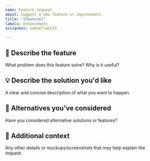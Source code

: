 ```yaml
---
name: Feature request
about: Suggest a new feature or improvement
title: "[Feature]"
labels: enhancement
assignees: samuellam123

---
```


## 🚀 Describe the feature
What problem does this feature solve? Why is it useful?

## 💡 Describe the solution you'd like
A clear and concise description of what you want to happen.

## 🔄 Alternatives you've considered
Have you considered alternative solutions or features?

## 📝 Additional context
Any other details or mockups/screenshots that may help explain the request.
